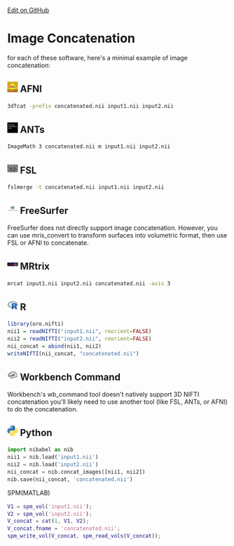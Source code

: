 [Edit on GitHub](https://github.com/childmindresearch/NeuRosetta/edit/main/src/image_transformation/image_concatenation.md)
# Image Concatenation

for each of these software, here's a minimal example of image concatenation:

## <img src="../icons/afni.png" height="24px" /> AFNI

```bash
3dTcat -prefix concatenated.nii input1.nii input2.nii
```

## <img src="../icons/ants.png" height="24px" /> ANTs

```bash
ImageMath 3 concatenated.nii m input1.nii input2.nii
```

## <img src="../icons/fsl.png" height="24px" /> FSL

```bash
fslmerge -t concatenated.nii input1.nii input2.nii
```

## <img src="../icons/freesurfer.png" height="24px" /> FreeSurfer

FreeSurfer does not directly support image concatenation. However, you can use mris_convert to transform surfaces into volumetric format, then use FSL or AFNI to concatenate.

## <img src="../icons/mrtrix.png" height="24px" /> MRtrix

```bash
mrcat input1.nii input2.nii concatenated.nii -axis 3
```

## <img src="../icons/r.png" height="24px" /> R

```R
library(oro.nifti)
nii1 = readNIfTI("input1.nii", reorient=FALSE)
nii2 = readNIfTI("input2.nii", reorient=FALSE)
nii_concat = abind(nii1, nii2)
writeNIfTI(nii_concat, "concatenated.nii")
```

## <img src="../icons/workbench_command.png" height="24px" /> Workbench Command

Workbench's wb_command tool doesn't natively support 3D NIFTI concatenation you'll likely need to use another tool (like FSL, ANTs, or AFNI) to do the concatenation.

## <img src="../icons/python.png" height="24px" /> Python

```python
import nibabel as nib
nii1 = nib.load('input1.nii')
nii2 = nib.load('input2.nii')
nii_concat = nib.concat_images([nii1, nii2])
nib.save(nii_concat, 'concatenated.nii')
```

SPM(MATLAB)

```matlab
V1 = spm_vol('input1.nii');
V2 = spm_vol('input2.nii');
V_concat = cat(1, V1, V2);
V_concat.fname = 'concatenated.nii';
spm_write_vol(V_concat, spm_read_vols(V_concat));
```